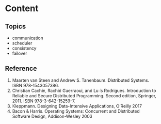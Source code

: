 # Content

## Topics
- communication
- scheduler
- consistency
- failover

## Reference
1. Maarten van Steen and Andrew S. Tanenbaum. Distributed Systems. ISBN 978-1543057386. 
2. Christian Cachin, Rachid Guerraoui, and Lu ́ıs Rodrigues. Introduction to Reliable and Secure Distributed Programming. Second edition, Springer, 2011. ISBN 978-3-642-15259-7.
3. Kleppmann. Designing Data-Intensive Applications, O’Reilly 2017
4. Bacon & Harris. Operating Systems: Concurrent and Distributed Software Design, Addison-Wesley 2003
